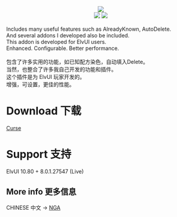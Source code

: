 <div align=center>
<img src="https://github.com/fang2hou/ElvUI_WindTools/blob/beta/Title.png?raw=true"/><br>
<img src="https://img.shields.io/badge/ElvUI-10.80-blue.svg?longCache=true&style=flat"/>
<img src="https://img.shields.io/badge/Version-1.3.0-green.svg?longCache=true&style=flat"/>
</div><br>
Includes many useful features such as AlreadyKnown, AutoDelete.<br>
And several addons I developed also be included.<br>
This addon is developed for ElvUI users.<br>
Enhanced. Configurable. Better performance.<br><br>
包含了许多实用的功能，如已知配方染色，自动填入Delete。<br>
当然，也整合了许多我自己开发的功能和插件。<br>
这个插件是为 ElvUI 玩家开发的。<br>
增强，可设置，更佳的性能。<br>

# Download 下载
[Curse](https://www.curseforge.com/wow/addons/elvui_windtools)

# Support 支持
ElvUI 10.80 + 8.0.1.27547 (Live)

## More info 更多信息
CHINESE 中文 → [NGA](http://bbs.ngacn.cc/read.php?tid=12142815)
